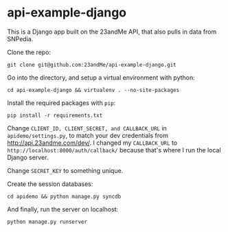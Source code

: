 api-example-django
============

This is a Django app built on the 23andMe API, that also pulls in data from
SNPedia.

Clone the repo:

```git clone git@github.com:23andMe/api-example-django.git```

Go into the directory, and setup a virtual environment with python:

```cd api-example-django && virtualenv . --no-site-packages```

Install the required packages with ```pip```:

```pip install -r requirements.txt```

Change ```CLIENT_ID, CLIENT_SECRET, and CALLBACK_URL``` in ```apidemo/settings.py```, to match your dev credentials from http://api.23andme.com/dev/.  I changed my ```CALLBACK_URL``` to ```http://localhost:8000/auth/callback/``` because that's where I run the local Django server.

Change ```SECRET_KEY``` to something unique.

Create the session databases:

```cd apidemo && python manage.py syncdb```

And finally, run the server on localhost:

```python manage.py runserver```
